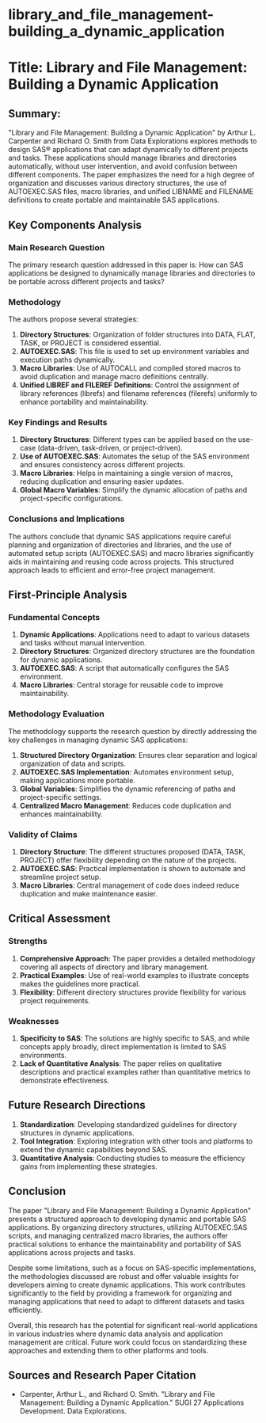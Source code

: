 # library_and_file_management-building_a_dynamic_application

# Title: Library and File Management: Building a Dynamic Application

## Summary:
"Library and File Management: Building a Dynamic Application" by Arthur L. Carpenter and Richard O. Smith from Data Explorations explores methods to design SAS® applications that can adapt dynamically to different projects and tasks. These applications should manage libraries and directories automatically, without user intervention, and avoid confusion between different components. The paper emphasizes the need for a high degree of organization and discusses various directory structures, the use of AUTOEXEC.SAS files, macro libraries, and unified LIBNAME and FILENAME definitions to create portable and maintainable SAS applications.

## Key Components Analysis

### Main Research Question

The primary research question addressed in this paper is: How can SAS applications be designed to dynamically manage libraries and directories to be portable across different projects and tasks?

### Methodology

The authors propose several strategies:
1. **Directory Structures**: Organization of folder structures into DATA, FLAT, TASK, or PROJECT is considered essential.
2. **AUTOEXEC.SAS**: This file is used to set up environment variables and execution paths dynamically.
3. **Macro Libraries**: Use of AUTOCALL and compiled stored macros to avoid duplication and manage macro definitions centrally.
4. **Unified LIBREF and FILEREF Definitions**: Control the assignment of library references (librefs) and filename references (filerefs) uniformly to enhance portability and maintainability.

### Key Findings and Results

1. **Directory Structures**: Different types can be applied based on the use-case (data-driven, task-driven, or project-driven).
2. **Use of AUTOEXEC.SAS**: Automates the setup of the SAS environment and ensures consistency across different projects.
3. **Macro Libraries**: Helps in maintaining a single version of macros, reducing duplication and ensuring easier updates.
4. **Global Macro Variables**: Simplify the dynamic allocation of paths and project-specific configurations.

### Conclusions and Implications

The authors conclude that dynamic SAS applications require careful planning and organization of directories and libraries, and the use of automated setup scripts (AUTOEXEC.SAS) and macro libraries significantly aids in maintaining and reusing code across projects. This structured approach leads to efficient and error-free project management.

## First-Principle Analysis

### Fundamental Concepts

1. **Dynamic Applications**: Applications need to adapt to various datasets and tasks without manual intervention.
2. **Directory Structures**: Organized directory structures are the foundation for dynamic applications.
3. **AUTOEXEC.SAS**: A script that automatically configures the SAS environment.
4. **Macro Libraries**: Central storage for reusable code to improve maintainability.

### Methodology Evaluation

The methodology supports the research question by directly addressing the key challenges in managing dynamic SAS applications:
1. **Structured Directory Organization**: Ensures clear separation and logical organization of data and scripts.
2. **AUTOEXEC.SAS Implementation**: Automates environment setup, making applications more portable.
3. **Global Variables**: Simplifies the dynamic referencing of paths and project-specific settings.
4. **Centralized Macro Management**: Reduces code duplication and enhances maintainability.

### Validity of Claims

1. **Directory Structure**: The different structures proposed (DATA, TASK, PROJECT) offer flexibility depending on the nature of the projects.
2. **AUTOEXEC.SAS**: Practical implementation is shown to automate and streamline project setup.
3. **Macro Libraries**: Central management of code does indeed reduce duplication and make maintenance easier.

## Critical Assessment

### Strengths

1. **Comprehensive Approach**: The paper provides a detailed methodology covering all aspects of directory and library management.
2. **Practical Examples**: Use of real-world examples to illustrate concepts makes the guidelines more practical.
3. **Flexibility**: Different directory structures provide flexibility for various project requirements.

### Weaknesses

1. **Specificity to SAS**: The solutions are highly specific to SAS, and while concepts apply broadly, direct implementation is limited to SAS environments.
2. **Lack of Quantitative Analysis**: The paper relies on qualitative descriptions and practical examples rather than quantitative metrics to demonstrate effectiveness.

## Future Research Directions

1. **Standardization**: Developing standardized guidelines for directory structures in dynamic applications.
2. **Tool Integration**: Exploring integration with other tools and platforms to extend the dynamic capabilities beyond SAS.
3. **Quantitative Analysis**: Conducting studies to measure the efficiency gains from implementing these strategies.

## Conclusion

The paper "Library and File Management: Building a Dynamic Application" presents a structured approach to developing dynamic and portable SAS applications. By organizing directory structures, utilizing AUTOEXEC.SAS scripts, and managing centralized macro libraries, the authors offer practical solutions to enhance the maintainability and portability of SAS applications across projects and tasks.

Despite some limitations, such as a focus on SAS-specific implementations, the methodologies discussed are robust and offer valuable insights for developers aiming to create dynamic applications. This work contributes significantly to the field by providing a framework for organizing and managing applications that need to adapt to different datasets and tasks efficiently.

Overall, this research has the potential for significant real-world applications in various industries where dynamic data analysis and application management are critical. Future work could focus on standardizing these approaches and extending them to other platforms and tools.

## Sources and Research Paper Citation
- Carpenter, Arthur L., and Richard O. Smith. "Library and File Management: Building a Dynamic Application." SUGI 27 Applications Development. Data Explorations.